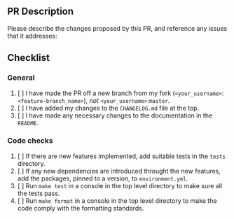 ## PR Description

Please describe the changes proposed by this PR, and reference any issues
that it addresses:

## Checklist

### General
1. [ ] I have made the PR off a new branch from my fork 
   (`<your_username>`:`<feature-branch_name>`), *not* 
   `<your_username>`:`master`.
2. [ ] I have added my changes to the `CHANGELOG.md` file at the top.
3. [ ] I have made any necessary changes to the documentation in the `README`.

### Code checks
1. [ ] If there are new features implemented, add suitable tests
   in the `tests` directory.
2. [ ] If any new dependencies are introduced throught the new features,
   add the packages, pinned to a version, to `environment.yml`.
3. [ ] Run `make test` in a console in the top level directory
   to make sure all the tests pass.
4. [ ] Run `make format` in a console in the top level directory
   to make the code comply with the formatting standards.